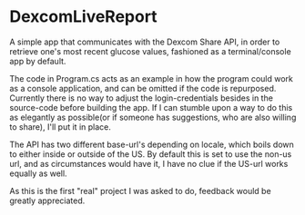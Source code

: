 # DexcomLiveReport

A simple app that communicates with the Dexcom Share API, in order to retrieve one's most recent glucose values, fashioned as a terminal/console app by default.

The code in Program.cs acts as an example in how the program could work as a console application, and can be omitted if the code is repurposed.
Currently there is no way to adjust the login-credentials besides in the source-code before building the app. If I can stumble upon a way to do this as elegantly as possible(or if someone has suggestions, who are also willing to share), I'll put it in place.

The API has two different base-url's depending on locale, which boils down to either inside or outside of the US. By default this is set to use the non-us url, and as circumstances would have it, I have no clue if the US-url works equally as well.

As this is the first "real" project I was asked to do, feedback would be greatly appreciated.